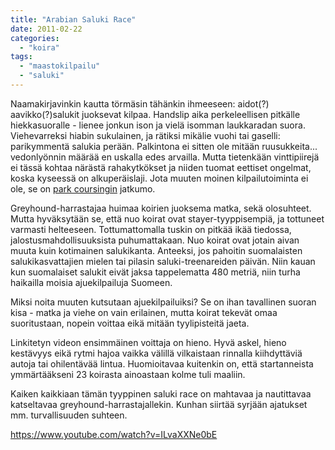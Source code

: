 ```yaml
---
title: "Arabian Saluki Race"
date: 2011-02-22
categories: 
  - "koira"
tags: 
  - "maastokilpailu"
  - "saluki"
---
```


Naamakirjavinkin kautta törmäsin tähänkin ihmeeseen: aidot(?) aavikko(?)salukit juoksevat kilpaa. Handslip aika perkeleellisen pitkälle hiekkasuoralle - lienee jonkun ison ja vielä isomman laukkaradan suora. Viehevarreksi hiabin sukulainen, ja rätiksi mikälie vuohi tai gaselli: parikymmentä salukia perään. Palkintona ei sitten ole mitään ruusukkeita... vedonlyönnin määrää en uskalla edes arvailla. Mutta tietenkään vinttipiirejä ei tässä kohtaa närästä rahakytkökset ja niiden tuomat eettiset ongelmat, koska kyseessä on alkuperäislaji. Jota muuten moinen kilpailutoiminta ei ole, se on [park coursingin](https://www.katiska.eu/koirakilpailut/racing/irlantilainen-coursing/) jatkumo.

<!--more-->

Greyhound-harrastajaa huimaa koirien juoksema matka, sekä olosuhteet. Mutta hyväksytään se, että nuo koirat ovat stayer-tyyppisempiä, ja tottuneet varmasti helteeseen. Tottumattomalla tuskin on pitkää ikää tiedossa, jalostusmahdollisuuksista puhumattakaan. Nuo koirat ovat jotain aivan muuta kuin kotimainen salukikanta. Anteeksi, jos pahoitin suomalaisten salukikasvattajien mielen tai pilasin saluki-treenareiden päivän. Niin kauan kun suomalaiset salukit eivät jaksa tappelematta 480 metriä, niin turha haikailla moisia ajuekilpailuja Suomeen.

Miksi noita muuten kutsutaan ajuekilpailuiksi? Se on ihan tavallinen suoran kisa - matka ja viehe on vain erilainen, mutta koirat tekevät omaa suoritustaan, nopein voittaa eikä mitään tyylipisteitä jaeta.

Linkitetyn videon ensimmäinen voittaja on hieno. Hyvä askel, hieno kestävyys eikä rytmi hajoa vaikka välillä vilkaistaan rinnalla kiihdyttäviä autoja tai ohilentävää lintua. Huomioitavaa kuitenkin on, että startanneista ymmärtääkseni 23 koirasta ainoastaan kolme tuli maaliin.

Kaiken kaikkiaan tämän tyyppinen saluki race on mahtavaa ja nautittavaa katseltavaa greyhound-harrastajallekin. Kunhan siirtää syrjään ajatukset mm. turvallisuuden suhteen.

https://www.youtube.com/watch?v=ILvaXXNe0bE
